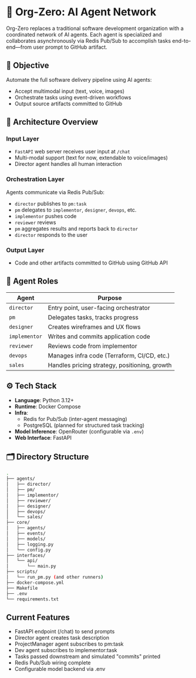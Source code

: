 # 🧠 Org-Zero: AI Agent Network

Org-Zero replaces a traditional software development organization with a coordinated network of AI agents. Each agent is specialized and collaborates asynchronously via Redis Pub/Sub to accomplish tasks end-to-end—from user prompt to GitHub artifact.

## 🎯 Objective

Automate the full software delivery pipeline using AI agents:
- Accept multimodal input (text, voice, images)
- Orchestrate tasks using event-driven workflows
- Output source artifacts committed to GitHub

## 🧩 Architecture Overview

### Input Layer
- `FastAPI` web server receives user input at `/chat`
- Multi-modal support (text for now, extendable to voice/images)
- Director agent handles all human interaction

### Orchestration Layer
Agents communicate via Redis Pub/Sub:
- `director` publishes to `pm:task`
- `pm` delegates to `implementor`, `designer`, `devops`, etc.
- `implementor` pushes code
- `reviewer` reviews
- `pm` aggregates results and reports back to `director`
- `director` responds to the user

### Output Layer
- Code and other artifacts committed to GitHub using GitHub API

## 🧠 Agent Roles

| Agent             | Purpose                                      |
|-------------------|----------------------------------------------|
| `director`        | Entry point, user-facing orchestrator        |
| `pm`              | Delegates tasks, tracks progress             |
| `designer`        | Creates wireframes and UX flows              |
| `implementor`     | Writes and commits application code          |
| `reviewer`        | Reviews code from implementor                |
| `devops`          | Manages infra code (Terraform, CI/CD, etc.)  |
| `sales`           | Handles pricing strategy, positioning, growth|

## ⚙️ Tech Stack

- **Language**: Python 3.12+
- **Runtime**: Docker Compose
- **Infra**:
  - Redis for Pub/Sub (inter-agent messaging)
  - PostgreSQL (planned for structured task tracking)
- **Model Inference**: OpenRouter (configurable via `.env`)
- **Web Interface**: FastAPI

## 🗂️ Directory Structure

```bash
.
├── agents/
│   ├── director/
│   ├── pm/
│   ├── implementor/
│   ├── reviewer/
│   ├── designer/
│   ├── devops/
│   └── sales/
├── core/
│   ├── agents/
│   ├── events/
│   ├── models/
│   ├── logging.py
│   └── config.py
├── interfaces/
│   └── api/
│       └── main.py
├── scripts/
│   └── run_pm.py (and other runners)
├── docker-compose.yml
├── Makefile
├── .env
└── requirements.txt
```

## Current Features
- FastAPI endpoint (/chat) to send prompts
- Director agent creates task description
- ProjectManager agent subscribes to pm:task
- Dev agent subscribes to implementor:task
- Tasks passed downstream and simulated "commits" printed
- Redis Pub/Sub wiring complete
- Configurable model backend via .env

